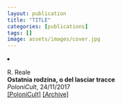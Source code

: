```yaml
---
layout: publication
title: "TITLE"
categories: [publications]
tags: []
image: assets/images/cover.jpg
---
```

<!-- Item: TODO -->
<li ><p>
R. Reale<br>
<b>Ostatnia rodzina, o del lasciar tracce</b><br>
<i>PoloniCult</i>, 24/11/2017
<br />
<a href="https://polonicult.com/ostatnia-rodzina-del-lasciar-tracce/" target="_blank">[PoloniCult]</a>
<a href="https://web.archive.org/web/*/https://polonicult.com/ostatnia-rodzina-del-lasciar-tracce/" target="_blank">[Archive]</a>
</p>
<div id="bib_TODO" class="bibtex noshow">
<pre>
</pre>
</div>
</li>
